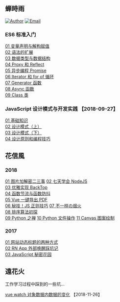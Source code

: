 ## 蝉時雨

[![Author](https://img.shields.io/badge/author-chanshiyucx-blue.svg?style=flat-square)](https://chanshiyu.com) [![Email](https://img.shields.io/badge/Emali%20me-me@chanshiyu.com-green.svg?style=flat-square)](me@chanshiyu.com)

### ES6 标准入门

[01 变量声明与解构赋值](./%E8%9D%89%E6%99%82%E9%9B%A8/ES6%20%E6%A0%87%E5%87%86%E5%85%A5%E9%97%A8/01%20%E5%8F%98%E9%87%8F%E5%A3%B0%E6%98%8E%E4%B8%8E%E8%A7%A3%E6%9E%84%E8%B5%8B%E5%80%BC.md)  
[02 语法的扩展](./%E8%9D%89%E6%99%82%E9%9B%A8/ES6%20%E6%A0%87%E5%87%86%E5%85%A5%E9%97%A8/02%20%E8%AF%AD%E6%B3%95%E7%9A%84%E6%89%A9%E5%B1%95.md)  
[03 数据类型与数据结构](./%E8%9D%89%E6%99%82%E9%9B%A8/ES6%20%E6%A0%87%E5%87%86%E5%85%A5%E9%97%A8/03%20%E6%95%B0%E6%8D%AE%E7%B1%BB%E5%9E%8B%E4%B8%8E%E6%95%B0%E6%8D%AE%E7%BB%93%E6%9E%84.md)  
[04 Proxy 和 Reflect](./%E8%9D%89%E6%99%82%E9%9B%A8/ES6%20%E6%A0%87%E5%87%86%E5%85%A5%E9%97%A8/04%20Proxy%20%E5%92%8C%20Reflect.md)  
[05 异步编程 Promise](./%E8%9D%89%E6%99%82%E9%9B%A8/ES6%20%E6%A0%87%E5%87%86%E5%85%A5%E9%97%A8/05%20%E5%BC%82%E6%AD%A5%E7%BC%96%E7%A8%8B%20Promise.md)  
[06 Iterator 和 for of 循环](./%E8%9D%89%E6%99%82%E9%9B%A8/ES6%20%E6%A0%87%E5%87%86%E5%85%A5%E9%97%A8/06%20Iterator%20%E5%92%8C%20for%20of%20%E5%BE%AA%E7%8E%AF.md)  
[07 Generator 函数](./%E8%9D%89%E6%99%82%E9%9B%A8/ES6%20%E6%A0%87%E5%87%86%E5%85%A5%E9%97%A8/07%20Generator%20%E5%87%BD%E6%95%B0.md)  
[08 Async 函数](./%E8%9D%89%E6%99%82%E9%9B%A8/ES6%20%E6%A0%87%E5%87%86%E5%85%A5%E9%97%A8/08%20Async%20%E5%87%BD%E6%95%B0.md)  
[09 Class 类](./%E8%9D%89%E6%99%82%E9%9B%A8/ES6%20%E6%A0%87%E5%87%86%E5%85%A5%E9%97%A8/09%20Class%20%E7%B1%BB.md)

### JavaScript 设计模式与开发实践 【2018-09-27】

[01 基础知识](./%E8%9D%89%E6%99%82%E9%9B%A8/JavaScript%20%E8%AE%BE%E8%AE%A1%E6%A8%A1%E5%BC%8F%E4%B8%8E%E5%BC%80%E5%8F%91%E5%AE%9E%E8%B7%B5/01%20%E5%9F%BA%E7%A1%80%E7%9F%A5%E8%AF%86.md)  
[02 设计模式（上）](./%E8%9D%89%E6%99%82%E9%9B%A8/JavaScript%20%E8%AE%BE%E8%AE%A1%E6%A8%A1%E5%BC%8F%E4%B8%8E%E5%BC%80%E5%8F%91%E5%AE%9E%E8%B7%B5/02%20%E8%AE%BE%E8%AE%A1%E6%A8%A1%E5%BC%8F%EF%BC%88%E4%B8%8A%EF%BC%89.md)  
[03 设计模式（下）](./%E8%9D%89%E6%99%82%E9%9B%A8/JavaScript%20%E8%AE%BE%E8%AE%A1%E6%A8%A1%E5%BC%8F%E4%B8%8E%E5%BC%80%E5%8F%91%E5%AE%9E%E8%B7%B5/03%20%E8%AE%BE%E8%AE%A1%E6%A8%A1%E5%BC%8F%EF%BC%88%E4%B8%8B%EF%BC%89.md)  
[04 设计原则和编程技巧](./%E8%9D%89%E6%99%82%E9%9B%A8/JavaScript%20%E8%AE%BE%E8%AE%A1%E6%A8%A1%E5%BC%8F%E4%B8%8E%E5%BC%80%E5%8F%91%E5%AE%9E%E8%B7%B5/04%20%E8%AE%BE%E8%AE%A1%E5%8E%9F%E5%88%99%E5%92%8C%E7%BC%96%E7%A8%8B%E6%8A%80%E5%B7%A7.md)

## 花信風

### 2018

[01 图片加解密二三事](./%E8%8A%B1%E4%BF%A1%E9%A2%A8/2018/01%20%E5%9B%BE%E7%89%87%E5%8A%A0%E8%A7%A3%E5%AF%86%E4%BA%8C%E4%B8%89%E4%BA%8B.md)
[02 七天学会 NodeJS](./%E8%8A%B1%E4%BF%A1%E9%A2%A8/2018/02%20%E4%B8%83%E5%A4%A9%E5%AD%A6%E4%BC%9A%20NodeJS.md)  
[03 优雅实现 BackTop](./%E8%8A%B1%E4%BF%A1%E9%A2%A8/2018/03%20%E4%BC%98%E9%9B%85%E5%AE%9E%E7%8E%B0%20BackTop.md)  
[04 函数节流与函数防抖](./%E8%8A%B1%E4%BF%A1%E9%A2%A8/2018/04%20%E5%87%BD%E6%95%B0%E8%8A%82%E6%B5%81%E4%B8%8E%E5%87%BD%E6%95%B0%E9%98%B2%E6%8A%96.md)  
[05 Vue 一键导出 PDF](./%E8%8A%B1%E4%BF%A1%E9%A2%A8/2018/05%20Vue%20%E4%B8%80%E9%94%AE%E5%AF%BC%E5%87%BA%20PDF.md)  
[06 秘技！JS 正则技巧](./%E8%8A%B1%E4%BF%A1%E9%A2%A8/2018/06%20%E7%A7%98%E6%8A%80%EF%BC%81JS%20%E6%AD%A3%E5%88%99%E6%8A%80%E5%B7%A7.md)
[07 不一样の烟火](./%E8%8A%B1%E4%BF%A1%E9%A2%A8/2018/07%20%E4%B8%8D%E4%B8%80%E6%A0%B7%E3%81%AE%E7%83%9F%E7%81%AB.md)  
[08 排序算法初探](./%E8%8A%B1%E4%BF%A1%E9%A2%A8/2018/08%20%E6%8E%92%E5%BA%8F%E7%AE%97%E6%B3%95%E5%88%9D%E6%8E%A2.md)  
[09 Python 之禅](./%E8%8A%B1%E4%BF%A1%E9%A2%A8/2018/09%20Python%20%E4%B9%8B%E7%A6%85.md)
[10 Python 文件操作](./%E8%8A%B1%E4%BF%A1%E9%A2%A8/2018/10%20Python%20%E6%96%87%E4%BB%B6%E6%93%8D%E4%BD%9C.md)
[11 Canvas 图案绘制](./%E8%8A%B1%E4%BF%A1%E9%A2%A8/2018/11%20Canvas%20%E5%9B%BE%E6%A1%88%E7%BB%98%E5%88%B6.md)

### 2017

[01 网站动态标题的两种方式](./%E8%8A%B1%E4%BF%A1%E9%A2%A8/2017/01%20%E7%BD%91%E7%AB%99%E5%8A%A8%E6%80%81%E6%A0%87%E9%A2%98%E7%9A%84%E4%B8%A4%E7%A7%8D%E6%96%B9%E5%BC%8F.md)  
[02 RN App 外部唤醒踩坑记](./%E8%8A%B1%E4%BF%A1%E9%A2%A8/2017/02%20RN%20App%20%E5%A4%96%E9%83%A8%E5%94%A4%E9%86%92%E8%B8%A9%E5%9D%91%E8%AE%B0.md)  
[03 JavaScript 秘密花园](./%E8%8A%B1%E4%BF%A1%E9%A2%A8/2017/03%20JavaScript%20%E7%A7%98%E5%AF%86%E8%8A%B1%E5%9B%AD.md)

## 遠花火

工作学习过程中踩到的一些坑...

[vue watch 对象数据内数据的变化](./%E9%81%A0%E8%8A%B1%E7%81%AB/Vue.md) 【2018-11-26】
